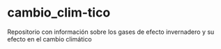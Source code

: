# cambio_clim-tico
Repositorio con información sobre los gases de efecto invernadero y su efecto en el cambio climático
